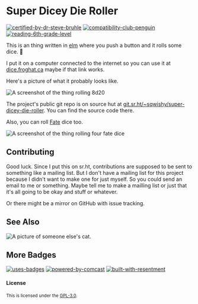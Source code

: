 Super Dicey Die Roller
======================

[![certified-by-dr-steve-bruhle](https://forthebadge.com/images/badges/certified-steve-bruhle.svg)](https://forthebadge.com)
[![compatibility-club-penguin](https://forthebadge.com/images/badges/compatibility-club-penguin.svg)](https://forthebadge.com)
[![reading-6th-grade-level](https://forthebadge.com/images/badges/reading-6th-grade-level.svg)](https://forthebadge.com)

This is an thing written in [elm](https://elm-lang.org/) where you push a button and it rolls some dice. 🎲

I put it on a computer connected to the internet so you can use it at [dice.froghat.ca](https://dice.froghat.ca/) maybe if that link works.

Here's a picture of what it probably looks like.

![A screenshot of the thing rolling 8d20](https://dice.froghat.ca/preview.png)

The project's public git repo is on source hut at [git.sr.ht/~sqwishy/super-dicey-die-roller](https://git.sr.ht/~sqwishy/super-dicey-die-roller). You can find the source code there.

Also, you can roll [Fate](https://fate-srd.com/) dice too.

![A screenshot of the thing rolling four fate dice](https://dice.froghat.ca/preview-fate.png)

## Contributing

Good luck. Since I put this on sr.ht, contributions are supposed to be sent to something like a mailing list. But I don't have a mailing list for this project because I didn't want to make one for just myself. So you could send an email to me or something. Maybe tell me to make a mailling list or just that it's all going to be okay and stuff or whatever.

Or there might be a mirror on GitHub with issue tracking.

## See Also

![A picture of someone else's cat.](https://dice.froghat.ca/floof.jpg)

## More Badges

[![uses-badges](https://forthebadge.com/images/badges/uses-badges.svg)](https://forthebadge.com)
[![powered-by-comcast](https://forthebadge.com/images/badges/powered-by-comcast.svg)](https://forthebadge.com)
[![built-with-resentment](https://forthebadge.com/images/badges/built-with-resentment.svg)](https://forthebadge.com)

#### License

<small>This is licensed under the [GPL-3.0](https://www.gnu.org/licenses/gpl-3.0.en.html).</small>
